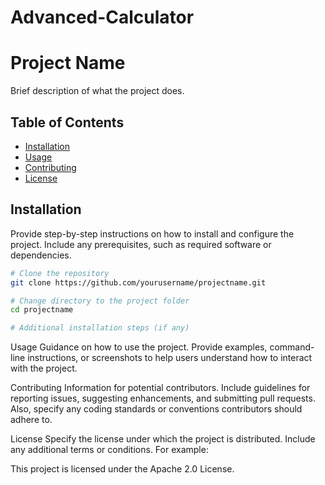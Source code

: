 # Advanced-Calculator

# Project Name

Brief description of what the project does.

## Table of Contents

- [Installation](#installation)
- [Usage](#usage)
- [Contributing](#contributing)
- [License](#license)

## Installation

Provide step-by-step instructions on how to install and configure the project. Include any prerequisites, such as required software or dependencies.

```bash
# Clone the repository
git clone https://github.com/yourusername/projectname.git

# Change directory to the project folder
cd projectname

# Additional installation steps (if any)
```

Usage
Guidance on how to use the project. Provide examples, command-line instructions, or screenshots to help users understand how to interact with the project.

Contributing
Information for potential contributors. Include guidelines for reporting issues, suggesting enhancements, and submitting pull requests. Also, specify any coding standards or conventions contributors should adhere to.

License
Specify the license under which the project is distributed. Include any additional terms or conditions. For example:

This project is licensed under the Apache 2.0 License.
